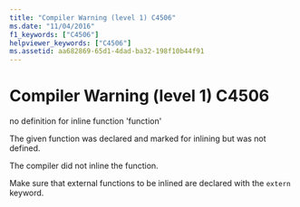 ```yaml
---
title: "Compiler Warning (level 1) C4506"
ms.date: "11/04/2016"
f1_keywords: ["C4506"]
helpviewer_keywords: ["C4506"]
ms.assetid: aa682869-65d1-4dad-ba32-198f10b44f91
---
```

# Compiler Warning (level 1) C4506

no definition for inline function 'function'

The given function was declared and marked for inlining but was not defined.

The compiler did not inline the function.

Make sure that external functions to be inlined are declared with the `extern` keyword.